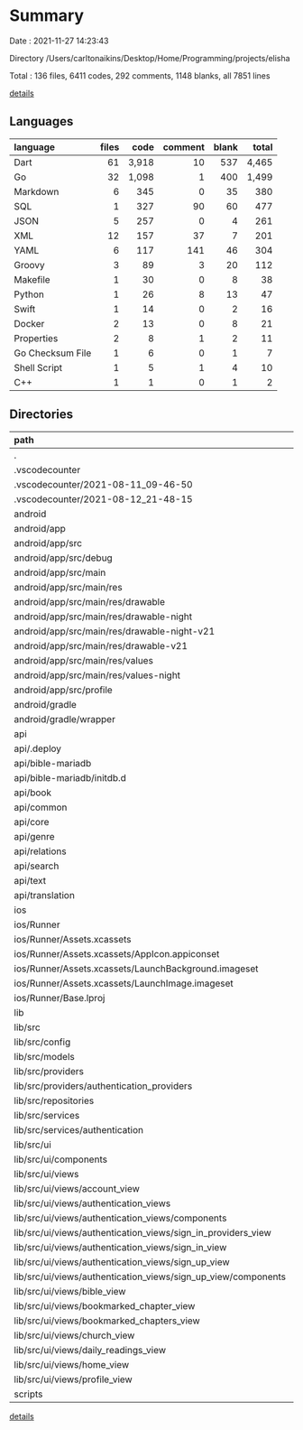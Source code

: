 # Summary

Date : 2021-11-27 14:23:43

Directory /Users/carltonaikins/Desktop/Home/Programming/projects/elisha

Total : 136 files,  6411 codes, 292 comments, 1148 blanks, all 7851 lines

[details](details.md)

## Languages
| language | files | code | comment | blank | total |
| :--- | ---: | ---: | ---: | ---: | ---: |
| Dart | 61 | 3,918 | 10 | 537 | 4,465 |
| Go | 32 | 1,098 | 1 | 400 | 1,499 |
| Markdown | 6 | 345 | 0 | 35 | 380 |
| SQL | 1 | 327 | 90 | 60 | 477 |
| JSON | 5 | 257 | 0 | 4 | 261 |
| XML | 12 | 157 | 37 | 7 | 201 |
| YAML | 6 | 117 | 141 | 46 | 304 |
| Groovy | 3 | 89 | 3 | 20 | 112 |
| Makefile | 1 | 30 | 0 | 8 | 38 |
| Python | 1 | 26 | 8 | 13 | 47 |
| Swift | 1 | 14 | 0 | 2 | 16 |
| Docker | 2 | 13 | 0 | 8 | 21 |
| Properties | 2 | 8 | 1 | 2 | 11 |
| Go Checksum File | 1 | 6 | 0 | 1 | 7 |
| Shell Script | 1 | 5 | 1 | 4 | 10 |
| C++ | 1 | 1 | 0 | 1 | 2 |

## Directories
| path | files | code | comment | blank | total |
| :--- | ---: | ---: | ---: | ---: | ---: |
| . | 136 | 6,411 | 292 | 1,148 | 7,851 |
| .vscodecounter | 4 | 332 | 0 | 26 | 358 |
| .vscodecounter/2021-08-11_09-46-50 | 2 | 123 | 0 | 13 | 136 |
| .vscodecounter/2021-08-12_21-48-15 | 2 | 209 | 0 | 13 | 222 |
| android | 15 | 226 | 39 | 25 | 290 |
| android/app | 11 | 181 | 38 | 14 | 233 |
| android/app/src | 9 | 82 | 35 | 3 | 120 |
| android/app/src/debug | 1 | 4 | 3 | 1 | 8 |
| android/app/src/main | 7 | 74 | 29 | 1 | 104 |
| android/app/src/main/res | 6 | 44 | 18 | 0 | 62 |
| android/app/src/main/res/drawable | 1 | 6 | 0 | 0 | 6 |
| android/app/src/main/res/drawable-night | 1 | 6 | 0 | 0 | 6 |
| android/app/src/main/res/drawable-night-v21 | 1 | 6 | 0 | 0 | 6 |
| android/app/src/main/res/drawable-v21 | 1 | 6 | 0 | 0 | 6 |
| android/app/src/main/res/values | 1 | 10 | 9 | 0 | 19 |
| android/app/src/main/res/values-night | 1 | 10 | 9 | 0 | 19 |
| android/app/src/profile | 1 | 4 | 3 | 1 | 8 |
| android/gradle | 1 | 5 | 1 | 1 | 7 |
| android/gradle/wrapper | 1 | 5 | 1 | 1 | 7 |
| api | 41 | 1,543 | 92 | 494 | 2,129 |
| api/.deploy | 1 | 5 | 1 | 4 | 10 |
| api/bible-mariadb | 2 | 329 | 90 | 62 | 481 |
| api/bible-mariadb/initdb.d | 1 | 327 | 90 | 60 | 477 |
| api/book | 4 | 153 | 0 | 66 | 219 |
| api/common | 1 | 81 | 0 | 9 | 90 |
| api/core | 6 | 122 | 0 | 43 | 165 |
| api/genre | 4 | 94 | 0 | 41 | 135 |
| api/relations | 4 | 137 | 0 | 58 | 195 |
| api/search | 4 | 267 | 0 | 84 | 351 |
| api/text | 4 | 121 | 0 | 51 | 172 |
| api/translation | 4 | 101 | 1 | 42 | 144 |
| ios | 8 | 283 | 2 | 9 | 294 |
| ios/Runner | 8 | 283 | 2 | 9 | 294 |
| ios/Runner/Assets.xcassets | 4 | 200 | 0 | 5 | 205 |
| ios/Runner/Assets.xcassets/AppIcon.appiconset | 1 | 122 | 0 | 1 | 123 |
| ios/Runner/Assets.xcassets/LaunchBackground.imageset | 1 | 52 | 0 | 1 | 53 |
| ios/Runner/Assets.xcassets/LaunchImage.imageset | 2 | 26 | 0 | 3 | 29 |
| ios/Runner/Base.lproj | 2 | 68 | 2 | 1 | 71 |
| lib | 61 | 3,918 | 10 | 537 | 4,465 |
| lib/src | 60 | 3,869 | 9 | 526 | 4,404 |
| lib/src/config | 4 | 134 | 0 | 15 | 149 |
| lib/src/models | 8 | 600 | 0 | 116 | 716 |
| lib/src/providers | 15 | 120 | 0 | 58 | 178 |
| lib/src/providers/authentication_providers | 3 | 17 | 0 | 8 | 25 |
| lib/src/repositories | 5 | 328 | 5 | 58 | 391 |
| lib/src/services | 4 | 330 | 1 | 84 | 415 |
| lib/src/services/authentication | 2 | 161 | 1 | 32 | 194 |
| lib/src/ui | 24 | 2,357 | 3 | 195 | 2,555 |
| lib/src/ui/components | 4 | 127 | 0 | 14 | 141 |
| lib/src/ui/views | 20 | 2,230 | 3 | 181 | 2,414 |
| lib/src/ui/views/account_view | 1 | 38 | 0 | 7 | 45 |
| lib/src/ui/views/authentication_views | 11 | 654 | 0 | 70 | 724 |
| lib/src/ui/views/authentication_views/components | 4 | 104 | 0 | 15 | 119 |
| lib/src/ui/views/authentication_views/sign_in_providers_view | 1 | 109 | 0 | 11 | 120 |
| lib/src/ui/views/authentication_views/sign_in_view | 1 | 96 | 0 | 12 | 108 |
| lib/src/ui/views/authentication_views/sign_up_view | 5 | 345 | 0 | 32 | 377 |
| lib/src/ui/views/authentication_views/sign_up_view/components | 4 | 110 | 0 | 15 | 125 |
| lib/src/ui/views/bible_view | 1 | 476 | 0 | 24 | 500 |
| lib/src/ui/views/bookmarked_chapter_view | 1 | 151 | 0 | 13 | 164 |
| lib/src/ui/views/bookmarked_chapters_view | 1 | 166 | 0 | 11 | 177 |
| lib/src/ui/views/church_view | 1 | 75 | 0 | 9 | 84 |
| lib/src/ui/views/daily_readings_view | 1 | 183 | 0 | 12 | 195 |
| lib/src/ui/views/home_view | 1 | 84 | 0 | 11 | 95 |
| lib/src/ui/views/profile_view | 1 | 250 | 2 | 10 | 262 |
| scripts | 1 | 26 | 8 | 13 | 47 |

[details](details.md)